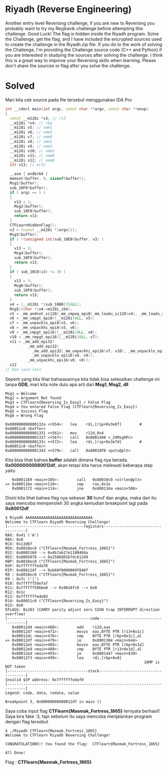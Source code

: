 # Riyadh (Reverse Engineering)
Another entry level Reversing challenge, if you are new to Reversing you probably want to try my Reyjkavik challenge before attempting this challenge. Good Luck! The flag is hidden inside the Riyadh program. Solve the Challenge, get the flag, and I have included the encrypted sources used to create the challenge in the Riyadh.zip file. If you do to the work of solving the Challenge, I'm providing the Challenge source code (C++ and Python) if you are interested in studying the sources after solving the challenge. I think this is a great way to improve your Reversing skills when learning. Please don't share the sources or flag after you solve the challenge.
# Solved
Mari kita cek source pada file tersebut menggunakan IDA Pro
```cpp
int __cdecl main(int argc, const char **argv, const char **envp)
{
  const __m128i *v3; // r13
  __m128i *v4; // rbp
  __m128i v5; // xmm1
  __m128i v6; // xmm2
  __m128i v7; // xmm0
  __m128i v8; // xmm1
  __m128i v9; // xmm2
  __m128i v10; // xmm3
  __m128i v11; // xmm0
  __m128i v12; // xmm0
  int v13; // er12

  __asm { endbr64 }
  memset(buffer, 0, sizeof(buffer));
  Msg1(buffer);
  sub_10F0(buffer);
  if ( argc == 1 )
  {
    v13 = 1;
    Msg2(buffer);
    sub_10F0(buffer);
    return v13;
  }
  CTFLearnHiddenFlag();
  v3 = (const __m128i *)argv[1];
  Msg3(buffer);
  if ( !(unsigned int)sub_10E0(buffer, v3) )
  {
    v13 = 2;
    Msg4(buffer);
    sub_10F0(buffer);
    return v13;
  }
  if ( sub_10C0(v3) != 30 )
  {
    v13 = 3;
    Msg6(buffer);
    sub_10F0(buffer);
    return v13;
  }
  v4 = (__m128i *)sub_10B0(256LL);
  Msg5((char *)v4->m128i_i64);
  v5 = _mm_andnot_si128(_mm_cmpeq_epi8(_mm_loadu_si128(v4), _mm_loadu_si128(v3)), (__m128i)xmmword_3020);
  v6 = _mm_cmpgt_epi8((__m128i)0LL, v5);
  v7 = _mm_unpacklo_epi8(v5, v6);
  v8 = _mm_unpackhi_epi8(v5, v6);
  v9 = _mm_cmpgt_epi16((__m128i)0LL, v8);
  v10 = _mm_cmpgt_epi16((__m128i)0LL, v7);
  v11 = _mm_add_epi32(
          _mm_add_epi32(
            _mm_add_epi32(_mm_unpackhi_epi16(v7, v10), _mm_unpacklo_epi16(v7, v10)),
            _mm_unpacklo_epi16(v8, v9)),
          _mm_unpackhi_epi16(v8, v9));
  v12
// Dan lain-lain
```
Seperti yang kita lihat bahwasannya kita tidak bisa selesaikan challenge ini tanpa <b>GDB</b>, mari kita note dulu apa arti dari <b>Msg1, Msg2, dll</b>
```
Msg1 = Welcome
Msg2 = Argument Not found
Msg3 = CTFlearn{Reversing_Is_Easy} / False Flag
Msg4 = You entered False Flag (CTFlearn{Reversing_Is_Easy})
Msg5 = Success Flag
Msg6 = Wrong Flag
```
```
0x000000000800132a <+554>:   lea    rdi,[rip+0x3e8f]        # 0x80051c0 <buffer>
0x0000000008001331 <+561>:   mov    r12d,0x4
0x0000000008001337 <+567>:   call   0x8001d40 <_Z4Msg6Pc>
0x000000000800133c <+572>:   lea    rdi,[rip+0x3e7d]        # 0x80051c0 <buffer>
0x0000000008001343 <+579>:   call   0x80010f0 <puts@plt>
```
Kita bisa lihat bahwa <b>buffer</b> adalah dimana flag nya berada. <b>0x00000000080012df</b>, akan tetapi kita harus melewati beberapa step yaitu
```
   0x8001169 <main+105>:        call   0x80010c0 <strlen@plt>
=> 0x800116e <main+110>:        cmp    rax,0x1e
   0x8001172 <main+114>:        jne    0x800134a <main+586>
```
Disini kita lihat bahwa flag nya sebesar <b>30</b> huruf dan angka, maka dari itu saya mencoba memperoleh 30 angka kemudian breakpoint lagi pada <b>0x80012df</b>
```
$ Riyadh AAAAAAAAAAAAAAAAAAAAAAAAAAAAAA
Welcome to CTFlearn Riyadh Reversing Challenge!
[----------------------------------registers-----------------------------------]
RAX: 0x41 ('A')
RBX: 0x0
RCX: 0x13d6f
RDX: 0x8018ec0 ("CTFlearn{Masmak_Fortress_1865}")
RSI: 0x8005160 --> 0x4b7ab17e1180469a
RDI: 0x8005070 --> 0x2508d01b7dc612d9
RBP: 0x8018ec0 ("CTFlearn{Masmak_Fortress_1865}")
RSP: 0x7ffffffedaf0
RIP: 0x80012df --> 0xb60f0000009f840f
R8 : 0x8018ec0 ("CTFlearn{Masmak_Fortress_1865}")
R9 : 0x7c ('|')
R10: 0x7fffff5defa7
R11: 0x7fffff59bbe0 --> 0x8018fc0 --> 0x0
R12: 0x1c
R13: 0x7ffffffede8d
R14: 0x80051c0 ("CTFlearn{Reversing_Is_Easy}")
R15: 0x0
EFLAGS: 0x283 (CARRY parity adjust zero SIGN trap INTERRUPT direction overflow)
[-------------------------------------code-------------------------------------]
   0x80012d4 <main+468>:        add    r12d,eax
   0x80012d7 <main+471>:        movzx  eax,BYTE PTR [r13+0x1c]
   0x80012dc <main+476>:        cmp    BYTE PTR [rbp+0x1c],al
=> 0x80012df <main+479>:        je     0x8001384 <main+644>
   0x80012e5 <main+485>:        movzx  eax,BYTE PTR [rbp+0x1d]
   0x80012e9 <main+489>:        cmp    BYTE PTR [r13+0x1d],al
   0x80012ed <main+493>:        je     0x8001447 <main+839>
   0x80012f3 <main+499>:        lea    rdi,[rbp+0x8]
                                                              JUMP is NOT taken
[------------------------------------stack-------------------------------------]
Invalid $SP address: 0x7ffffffedaf0
[------------------------------------------------------------------------------]
Legend: code, data, rodata, value

Breakpoint 3, 0x00000000080012df in main ()
```
Saya coba input flag <b>CTFlearn{Masmak_Fortress_1865}</b> ternyata berhasil! Saya kira fake :3, tapi sebelum itu saya mencoba menjalankan program dengan flag tersebut
```
$ ./Riyadh CTFlearn{Masmak_Fortress_1865}
Welcome to CTFlearn Riyadh Reversing Challenge!

CONGRATULATIONS!! You found the flag:  CTFlearn{Masmak_Fortress_1865}

All Done!
```
Flag : <b>CTFlearn{Masmak_Fortress_1865}</b>